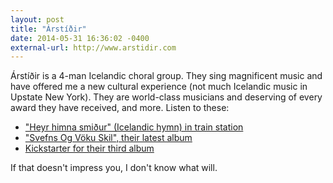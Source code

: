 ```yaml
---
layout: post
title: "Árstíðir"
date: 2014-05-31 16:36:02 -0400
external-url: http://www.arstidir.com
---
```


Árstíðir is a 4-man Icelandic choral group. They sing magnificent music and
have offered me a new cultural experience (not much Icelandic music in
Upstate New York). They are world-class musicians and deserving of every
award they have received, and more. Listen to these:

- ["Heyr himna smiður" (Icelandic hymn) in train station](https://www.youtube.com/watch?v=e4dT8FJ2GE0)
- ["Svefns Og Vöku Skil", their latest album](https://web.archive.org/web/20141224230329/https://arstidir.bandcamp.com/album/svefns-og-v-ku-skil)
- [Kickstarter for their third album](https://web.archive.org/web/20140531041048/https://www.kickstarter.com/projects/arstidir/arstiir-music-from-the-heart-of-iceland-our-third)

If that doesn't impress you, I don't know what will.
